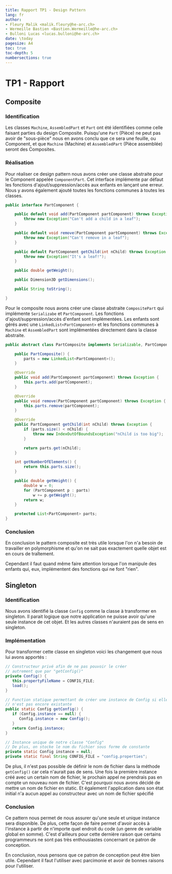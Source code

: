 ```yaml
---
title: Rapport TP1 - Design Pattern
lang: fr
author:
- Fleury Malik <malik.fleury@he-arc.ch>
- Wermeille Bastien <Bastien.Wermeille@he-arc.ch>
- Bulloni Lucas <lucas.bulloni@he-arc.ch>
date: \today
pagesize: A4
toc: true
toc-depth: 5
numbersections: true
---
```


# TP1 - Rapport

## Composite

### Identification

Les classes `Machine`, `AssembledPart` et `Part` ont été identifiées comme celle faisant parties du design Composite. Puisqu'une `Part` (Pièce) ne peut pas avoir de "sous-pièce" nous en avons conclu que ce sera une feuille, ou Component, et que `Machine` (Machine) et `AssembledPart` (Pièce assemblée) seront des Composites.

### Réalisation

Pour réaliser ce design pattern nous avons créer une classe abstraite pour le Component appelée `ComponentPart`. Cet interface implémente par défaut les fonctions d'ajout/suppression/accès aux enfants en lançant une erreur. Nous y avons également ajouté toutes les fonctions communes à toutes les classes.

```java
public interface PartComponent {

	public default void add(PartComponent partComponent) throws Exception {
		throw new Exception("Can't add a child in a leaf");
	}

	public default void remove(PartComponent partComponent) throws Exception {
		throw new Exception("Can't remove in a leaf");
	}

	public default PartComponent getChild(int nChild) throws Exception {
		throw new Exception("It's a leaf!");
	}

	public double getWeight();

	public Dimension3D getDimensions();

	public String toString();

}
```

Pour le composite nous avons créer une classe abstraite `CompositePart` qui implémente `Serializabe` et `PartComponent`. Les fonctions d'ajout/suppression/accès d'enfant sont implémentées. Les enfants sont gérés avec une `LinkedList<PartComponent>` et les fonctions communes à `Machine` et `AssembledPart` sont implémentées directement dans la classe abstraite.

```java
public abstract class PartComposite implements Serializable, PartComponent {

	public PartComposite() {
		parts = new LinkedList<PartComponent>();
	}

	@Override
	public void add(PartComponent partComponent) throws Exception {
		this.parts.add(partComponent);
	}

	@Override
	public void remove(PartComponent partComponent) throws Exception {
		this.parts.remove(partComponent);
	}

	@Override
	public PartComponent getChild(int nChild) throws Exception {
		if (parts.size() < nChild) {
			throw new IndexOutOfBoundsException("nChild is too big");
		}

		return parts.get(nChild);
	}

	int getNumberOfElements() {
		return this.parts.size();
	}

	public double getWeight() {
		double w = 0;
		for (PartComponent p : parts)
			w += p.getWeight();
		return w;
	}

	protected List<PartComponent> parts;
}
```

### Conclusion

En conclusion le pattern composite est très utile lorsque l'on n'a besoin de travailler en polymorphisme et qu'on ne sait pas exactement quelle objet est en cours de traîtement.

Cependant il faut quand même faire attention lorsque l'on manipule des enfants qui, eux, implémentent des fonctions qui ne font "rien".

## Singleton

### Identification

Nous avons identifié la classe `Config` comme la classe à transformer en singleton. Il parait logique que notre application ne puisse avoir qu'une seule instance de cet objet. Et les autres classes n'auraient pas de sens en singleton.

### Implémentation

Pour transformer cette classe en singleton voici les changement que nous lui avons apportés :

```java
// Constructeur privé afin de ne pas pouvoir le créer
// autrement que par "getConfig()"
private Config() {
   this.propertyFileName = CONFIG_FILE;
   load();
}

// Function statique permettant de créer une instance de Config si elle
// n'est pas encore existante
public static Config getConfig() {
   if (Config.instance == null) {
      Config.instance = new Config();
   }
   return Config.instance;
}

// Instance unique de notre classe "Config"
// De plus, on stocke le nom du fichier sous forme de constante
private static Config instance = null;
private static final String CONFIG_FILE = "config.properties";
```

De plus, il n'est pas possible de définir le nom de fichier dans la méthode `getConfig()` car cela n'aurait pas de sens. Une fois la première instance créé avec un certain nom de fichier, le prochain appel ne prendrais pas en compte un nouveau nom de fichier. C'est pourquoi nous avons décidé de mettre un nom de fichier en static. Et également l'application dans son état initial n'a aucun appel au constructeur avec un nom de fichier spécifié

### Conclusion

Ce pattern nous permet de nous assurer qu'une seule et unique instance sera disponible. De plus, cette façon de faire permet d'avoir accès à l'instance à partir de n'importe quel endroit du code (un genre de variable global en somme).
C'est d'ailleurs pour cette dernière raison que certains programmeurs ne sont pas très enthousiastes concernant ce patron de conception.

En conclusion, nous pensons que ce patron de conception peut être bien utile. Cependant il faut l'utiliser avec parcimonie et avoir de bonnes raisons pour l'utiliser.
